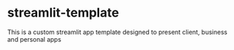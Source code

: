 # streamlit-template
This is a custom streamlit app template designed to present client, business and personal apps
